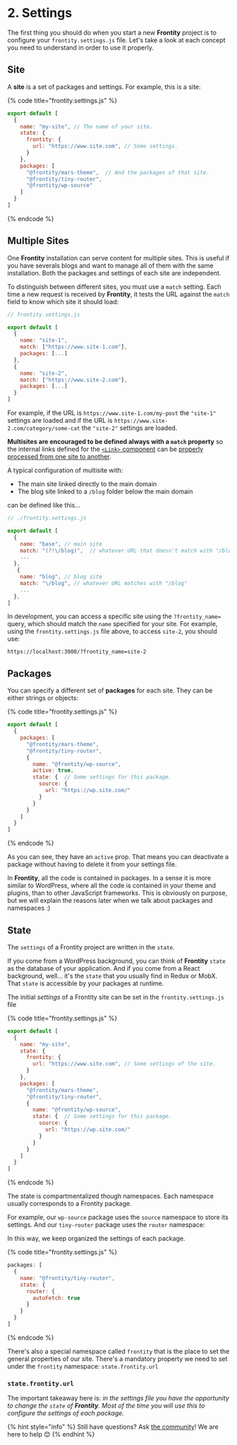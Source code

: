 # 2. Settings

The first thing you should do when you start a new **Frontity** project is to configure your `frontity.settings.js` file. Let's take a look at each concept you need to understand in order to use it properly.

## Site

A **site** is a set of packages and settings. For example, this is a site:

{% code title="frontity.settings.js" %}
```javascript
export default [
  {
    name: "my-site", // The name of your site.
    state: {
      frontity: {
        url: "https://www.site.com", // Some settings.
      }
    },
    packages: [
      "@frontity/mars-theme",  // And the packages of that site.
      "@frontity/tiny-router",
      "@frontity/wp-source"
    ]
  }
]
```
{% endcode %}

## Multiple Sites

One **Frontity** installation can serve content for multiple sites. This is useful if you have severals blogs and want to manage all of them with the same installation. Both the packages and settings of each site are independent.

To distinguish between different sites, you must use a `match` setting. Each time a new request is received by **Frontity**, it tests the URL against the `match` field to know which site it should load:

```javascript
// frontity.settings.js

export default [
  {
    name: "site-1",
    match: ["https://www.site-1.com"],
    packages: [...]
  },
  {
    name: "site-2",
    match: ["https://www.site-2.com"],
    packages: [...]
  }
]
```

For example, if the URL is `https://www.site-1.com/my-post` the `"site-1"` settings are loaded and if the URL is `https://www.site-2.com/category/some-cat` the `"site-2"` settings are loaded.

**Multisites are encouraged to be defined always with a `match` property** so the internal links defined for the [`<Link>` component](https://api.frontity.org/frontity-packages/collections-packages/components#link) can be [properly processed from one site to another](https://github.com/frontity/frontity/pull/625#pullrequestreview-550228515). 

A typical configuration of multisite with:
-  The main site linked directly to the main domain 
-  The blog site linked to a `/blog` folder below the main domain 

can be defined like this...

```js
// ./frontity.settings.js

export default [
  {
    name: "base", // main site
    match: "(?!\/blog)",  // whatever URL that doesn't match with "/blog" 
    ... 
  },
   {
    name: "blog", // blog site
    match: "\/blog", // whatever URL matches with "/blog" 
    ... 
  },
]
```

In development, you can access a specific site using the `?frontity_name=` query, which should match the `name` specified for your site. For example, using the `frontity.settings.js` file above, to access `site-2`, you should use:

```text
https://localhost:3000/?frontity_name=site-2
```

## Packages

You can specify a different set of **packages** for each site. They can be either strings or objects:

{% code title="frontity.settings.js" %}
```javascript
export default [
  {
    packages: [
      "@frontity/mars-theme",
      "@frontity/tiny-router",
      {
        name: "@frontity/wp-source",
        active: true,
        state: {  // Some settings for this package.
          source: {
            url: "https://wp.site.com/"
          }
        }
      }
    ]
  }
]
```
{% endcode %}

As you can see, they have an `active` prop. That means you can deactivate a package without having to delete it from your settings file.

In **Frontity**, all the code is contained in packages. In a sense it is more similar to WordPress, where all the code is contained in your theme and plugins, than to other JavaScript frameworks. This is obviously on purpose, but we will explain the reasons later when we talk about packages and namespaces :\)

## State

The `settings` of a Frontity project are written in the `state`.

If you come from a WordPress background, you can think of **Frontity** `state` as the database of your application. And if you come from a React background, well... it's the `state` that you usually find in Redux or MobX. That `state` is accessible by your packages at runtime.

The initial _settings_ of a Frontity site can be set in the `frontity.settings.js` file

{% code title="frontity.settings.js" %}
```javascript
export default [
  {
    name: "my-site",
    state: {
      frontity: {
        url: "https://www.site.com", // Some settings of the site.
      }
    },
    packages: [
      "@frontity/mars-theme",
      "@frontity/tiny-router",
      {
        name: "@frontity/wp-source",
        state: {  // Some settings for this package.
          source: {
            url: "https://wp.site.com/"
          }
        }
      }
    ]
  }
]
```
{% endcode %}

The state is compartmentalized though namespaces. Each namespace usually corresponds to a Frontity package.

For example, our `wp-source` package uses the `source` namespace to store its settings. And our `tiny-router` package uses the `router` namespace:

In this way, we keep organized the settings of each package.

{% code title="frontity.settings.js" %}
```javascript
packages: [
  {
    name: "@frontity/tiny-router",
    state: {
      router: {
        autoFetch: true
      }
    }
  }
]
```
{% endcode %}

There's also a special namespace called `frontity` that is the place to set the general properties of our site. There's a mandatory property we need to set under the `frontity` namespace: `state.frontity.url`

### `state.frontity.url`

The important takeaway here is: _in the settings file you have the opportunity to change the `state` of **Frontity**. Most of the time you will use this to configure the settings of each package._

{% hint style="info" %}
Still have questions? Ask [the community](https://community.frontity.org/)! We are here to help 😊
{% endhint %}

